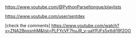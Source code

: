 
https://www.youtube.com/@PythonParseltongue/playlists

https://www.youtube.com/user/sentdex

[check the comments]
https://www.youtube.com/watch?v=ZNA2BpssnhM&list=PLFYcVF7huJR_v-uaYPJFs5xttdi19f2OO
